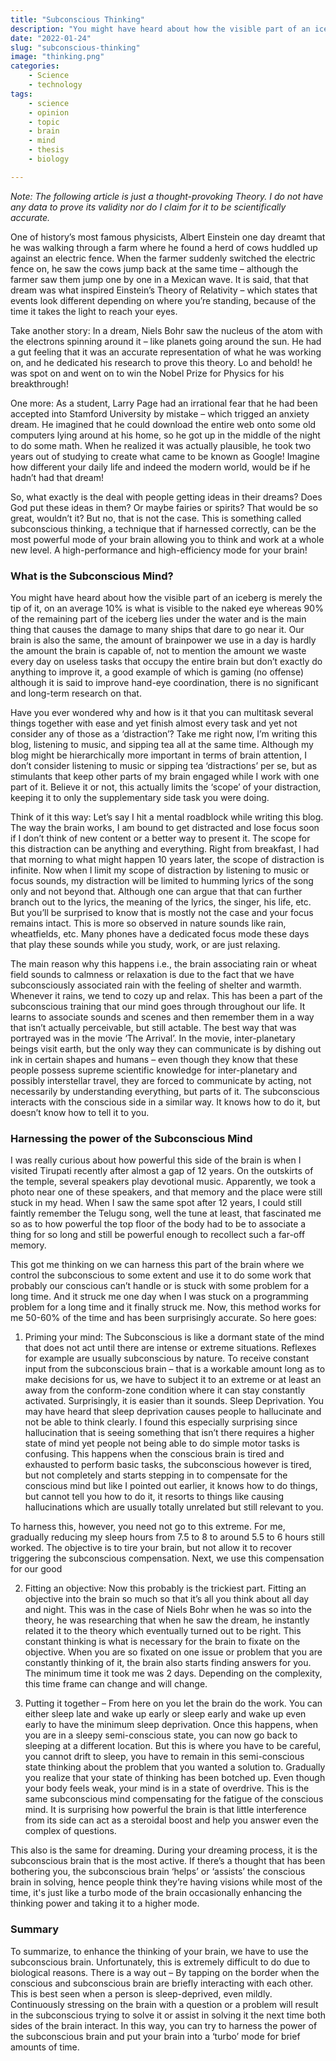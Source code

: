 ```yaml
---
title: "Subconscious Thinking"
description: "You might have heard about how the visible part of an iceberg is merely the tip of it, on an average 10% is what is visible to the naked eye whereas 90% of the remaining part of the iceberg lies under the water and is the main thing that causes the damage to many ships that dare to go near it. Our brain is also the same, the amount of brainpower we use in a day is hardly the amount the brain is capable of. Read on to find out more about this mysterious part of our brain and my take on how you can (try to) harness it."
date: "2022-01-24"
slug: "subconscious-thinking"
image: "thinking.png"
categories:
    - Science
    - technology
tags:
    - science
    - opinion
    - topic
    - brain
    - mind
    - thesis
    - biology

---
```


_Note: The following article is just a thought-provoking Theory. I do not have any data to prove its validity nor do I claim for it to be scientifically accurate._

 

One of history’s most famous physicists, Albert Einstein one day dreamt that he was walking through a farm where he found a herd of cows huddled up against an electric fence. When the farmer suddenly switched the electric fence on, he saw the cows jump back at the same time – although the farmer saw them jump one by one in a Mexican wave. It is said, that that dream was what inspired Einstein’s Theory of Relativity – which states that events look different depending on where you’re standing, because of the time it takes the light to reach your eyes.

Take another story: In a dream, Niels Bohr saw the nucleus of the atom with the electrons spinning around it – like planets going around the sun. He had a gut feeling that it was an accurate representation of what he was working on, and he dedicated his research to prove this theory. Lo and behold! he was spot on and went on to win the Nobel Prize for Physics for his breakthrough!

One more: As a student, Larry Page had an irrational fear that he had been accepted into Stamford University by mistake – which trigged an anxiety dream. He imagined that he could download the entire web onto some old computers lying around at his home, so he got up in the middle of the night to do some math. When he realized it was actually plausible, he took two years out of studying to create what came to be known as Google! Imagine how different your daily life and indeed the modern world, would be if he hadn’t had that dream!

So, what exactly is the deal with people getting ideas in their dreams? Does God put these ideas in them? Or maybe fairies or spirits? That would be so great, wouldn’t it? But no, that is not the case. This is something called subconscious thinking, a technique that if harnessed correctly, can be the most powerful mode of your brain allowing you to think and work at a whole new level. A high-performance and high-efficiency mode for your brain!

 

### What is the Subconscious Mind?

You might have heard about how the visible part of an iceberg is merely the tip of it, on an average 10% is what is visible to the naked eye whereas 90% of the remaining part of the iceberg lies under the water and is the main thing that causes the damage to many ships that dare to go near it. Our brain is also the same, the amount of brainpower we use in a day is hardly the amount the brain is capable of, not to mention the amount we waste every day on useless tasks that occupy the entire brain but don’t exactly do anything to improve it, a good example of which is gaming (no offense) although it is said to improve hand-eye coordination, there is no significant and long-term research on that. 

 

Have you ever wondered why and how is it that you can multitask several things together with ease and yet finish almost every task and yet not consider any of those as a ‘distraction’? Take me right now, I’m writing this blog, listening to music, and sipping tea all at the same time. Although my blog might be hierarchically more important in terms of brain attention, I don’t consider listening to music or sipping tea ‘distractions’ per se, but as stimulants that keep other parts of my brain engaged while I work with one part of it. Believe it or not, this actually limits the ‘scope’ of your distraction, keeping it to only the supplementary side task you were doing. 

 

Think of it this way: Let’s say I hit a mental roadblock while writing this blog. The way the brain works, I am bound to get distracted and lose focus soon if I don’t think of new content or a better way to present it. The scope for this distraction can be anything and everything. Right from breakfast, I had that morning to what might happen 10 years later, the scope of distraction is infinite. Now when I limit my scope of distraction by listening to music or focus sounds, my distraction will be limited to humming lyrics of the song only and not beyond that. Although one can argue that that can further branch out to the lyrics, the meaning of the lyrics, the singer, his life, etc. But you’ll be surprised to know that is mostly not the case and your focus remains intact. This is more so observed in nature sounds like rain, wheatfields, etc. Many phones have a dedicated focus mode these days that play these sounds while you study, work, or are just relaxing.

 

The main reason why this happens i.e., the brain associating rain or wheat field sounds to calmness or relaxation is due to the fact that we have subconsciously associated rain with the feeling of shelter and warmth. Whenever it rains, we tend to cozy up and relax. This has been a part of the subconscious training that our mind goes through throughout our life. It learns to associate sounds and scenes and then remember them in a way that isn’t actually perceivable, but still actable. The best way that was portrayed was in the movie ‘The Arrival’. In the movie, inter-planetary beings visit earth, but the only way they can communicate is by dishing out ink in certain shapes and humans – even though they know that these people possess supreme scientific knowledge for inter-planetary and possibly interstellar travel, they are forced to communicate by acting, not necessarily by understanding everything, but parts of it. The subconscious interacts with the conscious side in a similar way. It knows how to do it, but doesn’t know how to tell it to you. 

 

### Harnessing the power of the Subconscious Mind

I was really curious about how powerful this side of the brain is when I visited Tirupati recently after almost a gap of 12 years. On the outskirts of the temple, several speakers play devotional music. Apparently, we took a photo near one of these speakers, and that memory and the place were still stuck in my head. When I saw the same spot after 12 years, I could still faintly remember the Telugu song, well the tune at least, that fascinated me so as to how powerful the top floor of the body had to be to associate a thing for so long and still be powerful enough to recollect such a far-off memory. 

 

This got me thinking on we can harness this part of the brain where we control the subconscious to some extent and use it to do some work that probably our conscious can’t handle or is stuck with some problem for a long time. And it struck me one day when I was stuck on a programming problem for a long time and it finally struck me. Now, this method works for me 50-60% of the time and has been surprisingly accurate. So here goes:

 

1) Priming your mind: The Subconscious is like a dormant state of the mind that does not act until there are intense or extreme situations. Reflexes for example are usually subconscious by nature. To receive constant input from the subconscious brain – that is a workable amount long as to make decisions for us, we have to subject it to an extreme or at least an away from the conform-zone condition where it can stay constantly activated. Surprisingly, it is easier than it sounds. Sleep Deprivation. You may have heard that sleep deprivation causes people to hallucinate and not be able to think clearly. I found this especially surprising since hallucination that is seeing something that isn’t there requires a higher state of mind yet people not being able to do simple motor tasks is confusing. This happens when the conscious brain is tired and exhausted to perform basic tasks, the subconscious however is tired, but not completely and starts stepping in to compensate for the conscious mind but like I pointed out earlier, it knows how to do things, but cannot tell you how to do it, it resorts to things like causing hallucinations which are usually totally unrelated but still relevant to you. 

 

To harness this, however, you need not go to this extreme. For me, gradually reducing my sleep hours from 7.5 to 8 to around 5.5 to 6 hours still worked. The objective is to tire your brain, but not allow it to recover triggering the subconscious compensation. Next, we use this compensation for our good

 

2) Fitting an objective: Now this probably is the trickiest part. Fitting an objective into the brain so much so that it’s all you think about all day and night. This was in the case of Niels Bohr when he was so into the theory, he was researching that when he saw the dream, he instantly related it to the theory which eventually turned out to be right. This constant thinking is what is necessary for the brain to fixate on the objective. When you are so fixated on one issue or problem that you are constantly thinking of it, the brain also starts finding answers for you. The minimum time it took me was 2 days. Depending on the complexity, this time frame can change and will change. 

 

3) Putting it together – From here on you let the brain do the work. You can either sleep late and wake up early or sleep early and wake up even early to have the minimum sleep deprivation. Once this happens, when you are in a sleepy semi-conscious state, you can now go back to sleeping at a different location. But this is where you have to be careful, you cannot drift to sleep, you have to remain in this semi-conscious state thinking about the problem that you wanted a solution to. Gradually you realize that your state of thinking has been botched up. Even though your body feels weak, your mind is in a state of overdrive. This is the same subconscious mind compensating for the fatigue of the conscious mind. It is surprising how powerful the brain is that little interference from its side can act as a steroidal boost and help you answer even the complex of questions. 

 

This also is the same for dreaming. During your dreaming process, it is the subconscious brain that is the most active. If there’s a thought that has been bothering you, the subconscious brain ‘helps’ or ‘assists’ the conscious brain in solving, hence people think they’re having visions while most of the time, it's just like a turbo mode of the brain occasionally enhancing the thinking power and taking it to a higher mode.


### Summary

To summarize, to enhance the thinking of your brain, we have to use the subconscious brain. Unfortunately, this is extremely difficult to do due to biological reasons. There is a way out – By tapping on the border when the conscious and subconscious brain are briefly interacting with each other. This is best seen when a person is sleep-deprived, even mildly. Continuously stressing on the brain with a question or a problem will result in the subconscious trying to solve it or assist in solving it the next time both sides of the brain interact. In this way, you can try to harness the power of the subconscious brain and put your brain into a ‘turbo’ mode for brief amounts of time. 



 